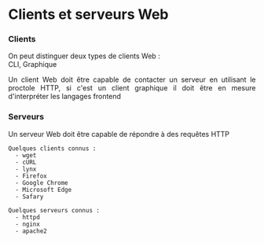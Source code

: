 # Clients et serveurs Web

<div grid="~ cols-2 gap-2" m="-t-2">
  <div>
    <h3>Clients</h3>
    <p>On peut distinguer deux types de clients Web :<br/>CLI, Graphique</p>
    <p style="text-align: justify;">Un client Web doit être capable de contacter un serveur en utilisant 
    le proctole HTTP, si c'est un client graphique il doit être en mesure
    d'interpréter les langages frontend</p>
  </div>
  <div>
    <h3>Serveurs</h3>  
    <p style="text-align: justify;">Un serveur Web doit être capable de répondre à des requêtes HTTP</p>
  </div>
</div>


<div grid="~ cols-2 gap-2" m="-t-2">
  <div>

    Quelques clients connus :
      - wget
      - cURL
      - lynx
      - Firefox
      - Google Chrome
      - Microsoft Edge
      - Safary
  </div>
  <div>

    Quelques serveurs connus :
      - httpd
      - nginx
      - apache2
  </div>
</div>